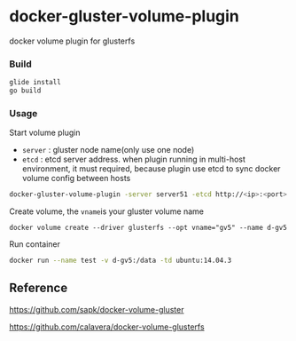 # docker-gluster-volume-plugin

docker volume plugin for glusterfs

### Build

```sh
glide install
go build
```

### Usage

Start volume plugin

- `server` :  gluster node name(only use one node)
- `etcd` : etcd server address. when plugin running in multi-host environment, it must required, because plugin use etcd to sync docker            volume config between hosts

```sh
docker-gluster-volume-plugin -server server51 -etcd http://<ip>:<port>
```

Create volume, the `vname`is your gluster volume name

```
docker volume create --driver glusterfs --opt vname="gv5" --name d-gv5
```

Run container

```sh
docker run --name test -v d-gv5:/data -td ubuntu:14.04.3
```

## Reference

https://github.com/sapk/docker-volume-gluster

https://github.com/calavera/docker-volume-glusterfs

